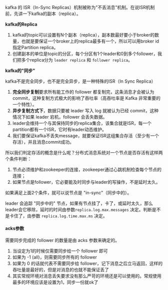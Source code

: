 kafka 的 ISR（In-Sync Replicas）机制被称为"不丢消息"机制。在说ISR机制前，先讲一下kafka的副本（replica）。



**kafka的Replica**

1. kafka的topic可以设置有N个副本（replica），副本数最好要小于broker的数量，也就是要保证一个broker上的replica最多有一个，所以可以用broker id指定Partition replica。
2. 创建副本的单位是topic的分区，每个分区有1个leader和0到多个follower，我们把多个replica分为 `leader replica` 和 `follower replica`。



**kafka的"同步"**

kafka不是完全同步，也不是完全异步，是一种特殊的ISR（In Sync Replica）

1. **完全同步复制**要求所有能工作的 follower 都复制完，这条消息才会被认为 commit，这种复制方式极大的影响了吞吐率（高吞吐率是 Kafka 非常重要的一个特性）。
2. **异步复制方式下**，数据只要被 leader 写入 log 就被认为已经 commit，这种情况下如果 leader 宕机，follower 会丢失数据。
3. leader会维持一个与其保持同步的replica集合，该集合就是ISR，每一个partition都有一个ISR，它时有leader动态维护。
4. 我们要保证kafka不丢失message，就要保证ISR这组集合存活（至少有一个存活），并且消息commit成功。



所以我们判定存活的概念是什么呢？分布式消息系统对一个节点是否存活有这样两个条件判断：

1. 节点必须维护和zookeeper的连接，zookeeper通过心跳机制检查每个节点的连接；
2. 如果节点是follower，它必要能及时同步与leader的写操作，不是延时太久。

如果满足上面2个条件，就可以说节点是 "in-sync"（同步中的）。

leader 会追踪 "同步中的" 节点，如果有节点挂了，卡了，或延时太久，那么leader会它移除，延时的时间由参数`replica.log.max.messages` 决定。判断是不是卡住了，由参数 `replica.log.time.max.ms` 决定。



#### acks参数

需要同步完成的 follower 的数量是由 acks 参数来确定的。

1. 当设定为1的时候仅需要同步给一个 follower 即可
2. 如果为 -1 (all)，则需要同步所有的 follower
3. 如果为 0 的话就代表不需要同步给 follower，记下消息之后立马返回，这样的吞吐量是最好的，但是对消息的也就不能保证丢了
4. 其实常规环境对消息丢失要求没有那么严苛的环境还是可以使用的。常规使用最多的环境应该是设置为1，同步一份就ok了
